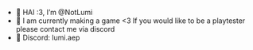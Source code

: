 - 🩷 HAI :3, I’m @NotLumi
- 🩷 I am currently making a game <3 If you would like to be a playtester please contact me via discord
- 🩷 Discord: lumi.aep

